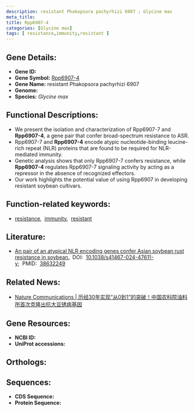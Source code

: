 ```yaml
---
description: resistant Phakopsora pachyrhizi 6907 ; Glycine max
meta_title:
title: Rpp6907-4
categories: [Glycine max]
tags: [ resistance,immunity,resistant ]
---
```


## Gene Details:
- **Gene ID:** []()
- **Gene Symbol:** <u>Rpp6907-4</u>
- **Gene Name:** resistant Phakopsora pachyrhizi 6907
- **Genome:** 
- **Species:** *Glycine max*

## Functional Descriptions:
   - We present the isolation and characterization of Rpp6907-7 and **Rpp6907-4**, a gene pair that confer broad-spectrum resistance to ASR.
   - Rpp6907-7 and **Rpp6907-4** encode atypic nucleotide-binding leucine-rich repeat (NLR) proteins that are found to be required for NLR-mediated immunity.
   - Genetic analysis shows that only Rpp6907-7 confers resistance, while **Rpp6907-4** regulates Rpp6907-7 signaling activity by acting as a repressor in the absence of recognized effectors. 
   - Our work highlights the potential value of using Rpp6907 in developing resistant soybean cultivars.

## Function-related keywords:
   - [resistance](/tags/resistance/),&nbsp;&nbsp;[immunity](/tags/immunity/),&nbsp;&nbsp;[resistant](/tags/resistant/)

## Literature:
   - [An pair of an atypical NLR encoding genes confer Asian soybean rust resistance in soybean.](https://www.doi.org/10.1038/s41467-024-47611-y)&nbsp;&nbsp;DOI:&nbsp;&nbsp;[10.1038/s41467-024-47611-y](https://www.doi.org/10.1038/s41467-024-47611-y);&nbsp;&nbsp;PMID:&nbsp;&nbsp;[38632249](https://pubmed.ncbi.nlm.nih.gov/38632249/)

## Related News:
   - [Nature Communications | 历经30年实现“从0到1”的突破！中国农科院油料所首次克隆出抗大豆锈病基因](https://mp.weixin.qq.com/s?__biz=Mzg3MDEwNDEyMg==&mid=2247566822&idx=3&sn=efddc1228815b51dd0d773d9a18e818f&chksm=cf892e0d5f1f81783d506f37c56fe857571f4be420ff2ac4e6ecfa7d8d3f740da82bae2d24a4&scene=27#wechat_redirect)

## Gene Resources:
- **NCBI ID:**  [](https://www.ncbi.nlm.nih.gov/search/all/?term=)
- **UniProt accessions:**  [](https://www.uniprot.org/uniprotkb//entry)

## Orthologs:

## Sequences:
- **CDS Sequence:**
- **Protein Sequence:**
